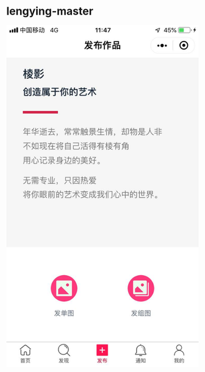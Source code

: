 # lengying-master
![Alt text](https://github.com/ChaoAbner/lengying-master/blob/master/images/0c10be30f03fc4abe8e930af35b6273.jpg)
